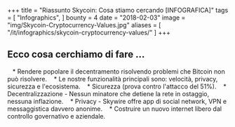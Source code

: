 +++
title = "Riassunto Skycoin: Cosa stiamo cercando [INFOGRAFICA]"
tags = [
    "Infographics",
]
bounty = 4
date = "2018-02-03"
image = "img/Skycoin-Cryptocurrency-Values.jpg"
aliases = [
	"/it/infographics/skycoin-cryptocurrency-values/"
]
+++

## Ecco cosa cerchiamo di fare ...

   * Rendere popolare il decentramento risolvendo problemi che Bitcoin non può risolvere.
   * Le nostre funzionalità principali sono: velocità, privacy, sicurezza e l'ecosistema.
   * Sicurezza (prova contro l'attacco del 51%).
   * Decentralizzazione - Nessun minatore che detiene la rete in ostaggio, nessuna inflazione.
   * Privacy - Skywire offre app di social network, VPN e messaggistica davvero anonime.
   * Costruire un nuovo internet libero dal controllo governativo e aziendale.
